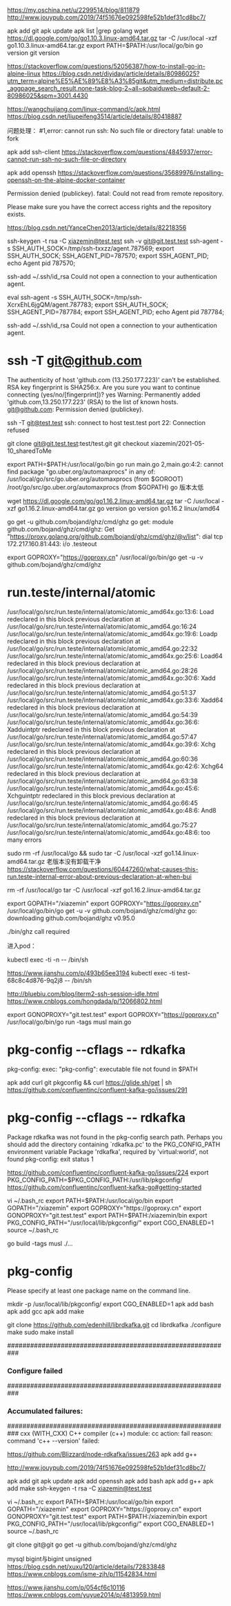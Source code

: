 https://my.oschina.net/u/2299514/blog/811879
http://www.jouypub.com/2019/74f51676e092598fe52b1def31cd8bc7/


apk add git
apk update
apk list |grep golang
wget https://dl.google.com/go/go1.10.3.linux-amd64.tar.gz
tar -C /usr/local -xzf go1.10.3.linux-amd64.tar.gz
export PATH=$PATH:/usr/local/go/bin
go version
git version

https://stackoverflow.com/questions/52056387/how-to-install-go-in-alpine-linux
https://blog.csdn.net/diyiday/article/details/80986025?utm_term=alpine%E5%AE%89%E8%A3%85git&utm_medium=distribute.pc_aggpage_search_result.none-task-blog-2~all~sobaiduweb~default-2-80986025&spm=3001.4430

https://wangchujiang.com/linux-command/c/apk.html
https://blog.csdn.net/liupeifeng3514/article/details/80418887

问题处理：
#1,error: cannot run ssh: No such file or directory
fatal: unable to fork

apk add ssh-client
https://stackoverflow.com/questions/4845937/error-cannot-run-ssh-no-such-file-or-directory

apk add openssh
https://stackoverflow.com/questions/35689976/installing-openssh-on-the-alpine-docker-container

Permission denied (publickey).
fatal: Could not read from remote repository.

Please make sure you have the correct access rights
and the repository exists.

https://blog.csdn.net/YanceChen2013/article/details/82218356

ssh-keygen -t rsa -C xiazemin@test.test
ssh -v git@git.test.test
ssh-agent -s
SSH_AUTH_SOCK=/tmp/ssh-txxzz/agent.787569; export SSH_AUTH_SOCK;
SSH_AGENT_PID=787570; export SSH_AGENT_PID;
echo Agent pid 787570;

ssh-add ~/.ssh/id_rsa
Could not open a connection to your authentication agent.

eval ssh-agent -s
SSH_AUTH_SOCK=/tmp/ssh-XcrxEhL6jgQM/agent.787783; export SSH_AUTH_SOCK;
SSH_AGENT_PID=787784; export SSH_AGENT_PID;
echo Agent pid 787784;

ssh-add ~/.ssh/id_rsa
Could not open a connection to your authentication agent.

# ssh -T git@github.com
The authenticity of host 'github.com (13.250.177.223)' can't be established.
RSA key fingerprint is SHA256:x.
Are you sure you want to continue connecting (yes/no/[fingerprint])? yes
Warning: Permanently added 'github.com,13.250.177.223' (RSA) to the list of known hosts.
git@github.com: Permission denied (publickey).

ssh -T git@test.test
ssh: connect to host test.test port 22: Connection refused

git clone git@git.test.test:test/test.git
git checkout xiazemin/2021-05-10_sharedToMe


export PATH=$PATH:/usr/local/go/bin
go run main.go 
2,main.go:4:2: cannot find package "go.uber.org/automaxprocs" in any of:
        /usr/local/go/src/go.uber.org/automaxprocs (from $GOROOT)
        /root/go/src/go.uber.org/automaxprocs (from $GOPATH)
go 版本太低

wget https://dl.google.com/go/go1.16.2.linux-amd64.tar.gz
tar -C /usr/local -xzf go1.16.2.linux-amd64.tar.gz
go version
go version go1.16.2 linux/amd64

go get -u github.com/bojand/ghz/cmd/ghz
go get: module github.com/bojand/ghz/cmd/ghz: Get "https://proxy.golang.org/github.com/bojand/ghz/cmd/ghz/@v/list": dial tcp 172.217.160.81:443: i/o .testeout

export GOPROXY="https://goproxy.cn"
/usr/local/go/bin/go get -u -v github.com/bojand/ghz/cmd/ghz


# run.teste/internal/atomic
/usr/local/go/src/run.teste/internal/atomic/atomic_amd64x.go:13:6: Load redeclared in this block
        previous declaration at /usr/local/go/src/run.teste/internal/atomic/atomic_amd64.go:16:24
/usr/local/go/src/run.teste/internal/atomic/atomic_amd64x.go:19:6: Loadp redeclared in this block
        previous declaration at /usr/local/go/src/run.teste/internal/atomic/atomic_amd64.go:22:32
/usr/local/go/src/run.teste/internal/atomic/atomic_amd64x.go:25:6: Load64 redeclared in this block
        previous declaration at /usr/local/go/src/run.teste/internal/atomic/atomic_amd64.go:28:26
/usr/local/go/src/run.teste/internal/atomic/atomic_amd64x.go:30:6: Xadd redeclared in this block
        previous declaration at /usr/local/go/src/run.teste/internal/atomic/atomic_amd64.go:51:37
/usr/local/go/src/run.teste/internal/atomic/atomic_amd64x.go:33:6: Xadd64 redeclared in this block
        previous declaration at /usr/local/go/src/run.teste/internal/atomic/atomic_amd64.go:54:39
/usr/local/go/src/run.teste/internal/atomic/atomic_amd64x.go:36:6: Xadduintptr redeclared in this block
        previous declaration at /usr/local/go/src/run.teste/internal/atomic/atomic_amd64.go:57:47
/usr/local/go/src/run.teste/internal/atomic/atomic_amd64x.go:39:6: Xchg redeclared in this block
        previous declaration at /usr/local/go/src/run.teste/internal/atomic/atomic_amd64.go:60:36
/usr/local/go/src/run.teste/internal/atomic/atomic_amd64x.go:42:6: Xchg64 redeclared in this block
        previous declaration at /usr/local/go/src/run.teste/internal/atomic/atomic_amd64.go:63:38
/usr/local/go/src/run.teste/internal/atomic/atomic_amd64x.go:45:6: Xchguintptr redeclared in this block
        previous declaration at /usr/local/go/src/run.teste/internal/atomic/atomic_amd64.go:66:45
/usr/local/go/src/run.teste/internal/atomic/atomic_amd64x.go:48:6: And8 redeclared in this block
        previous declaration at /usr/local/go/src/run.teste/internal/atomic/atomic_amd64.go:75:27
/usr/local/go/src/run.teste/internal/atomic/atomic_amd64x.go:48:6: too many errors

sudo rm -rf /usr/local/go && sudo tar -C /usr/local -xzf go1.14.linux-amd64.tar.gz
老版本没有卸载干净
https://stackoverflow.com/questions/60447260/what-causes-this-run.teste-internal-error-about-previous-declaration-at-when-bui

rm -rf /usr/local/go
tar -C /usr/local -xzf go1.16.2.linux-amd64.tar.gz 

export GOPATH="/xiazemin"
export GOPROXY="https://goproxy.cn"
/usr/local/go/bin/go get -u -v github.com/bojand/ghz/cmd/ghz
go: downloading github.com/bojand/ghz v0.95.0

./bin/ghz 
call required


进入pod：

kubectl exec -ti <your-pod-name>  -n <your-namespace>  -- /bin/sh

https://www.jianshu.com/p/493b65ee3194
kubectl exec -ti test-68c8c4d876-9q2j8 -- /bin/sh


http://bluebiu.com/blog/iterm2-ssh-session-idle.html
https://www.cnblogs.com/hongdada/p/12066802.html


export GONOPROXY="git.test.test"
export GOPROXY="https://goproxy.cn"
/usr/local/go/bin/go run -tags musl main.go
# pkg-config --cflags  -- rdkafka
pkg-config: exec: "pkg-config": executable file not found in $PATH

apk add curl git pkgconfig && curl https://glide.sh/get | sh
https://github.com/confluentinc/confluent-kafka-go/issues/291

# pkg-config --cflags  -- rdkafka
Package rdkafka was not found in the pkg-config search path.
Perhaps you should add the directory containing `rdkafka.pc'
to the PKG_CONFIG_PATH environment variable
Package 'rdkafka', required by 'virtual:world', not found
pkg-config: exit status 1


https://github.com/confluentinc/confluent-kafka-go/issues/224
export PKG_CONFIG_PATH=$PKG_CONFIG_PATH:/usr/lib/pkgconfig/
https://github.com/confluentinc/confluent-kafka-go#getting-started


vi ~/.bash_rc
export PATH=$PATH:/usr/local/go/bin
export GOPATH="/xiazemin"
export GOPROXY="https://goproxy.cn"
export GONOPROXY="git.test.test"
export PATH=$PATH:/xiazemin/bin
export PKG_CONFIG_PATH="/usr/local/lib/pkgconfig/"
export CGO_ENABLED=1
source ~/.bash_rc

go build -tags musl ./...
# pkg-config
Please specify at least one package name on the command line.


mkdir -p /usr/local/lib/pkgconfig/
export CGO_ENABLED=1
apk add bash
apk add gcc
apk add make

git clone https://github.com/edenhill/librdkafka.git
cd librdkafka
./configure
make
sudo make install


###########################################################
###                  Configure failed                   ###
###########################################################
### Accumulated failures:                               ###
###########################################################
 cxx (WITH_CXX) C++ compiler (c++)
    module: cc
    action: fail
    reason:
command 'c++ --version' failed:


https://github.com/Blizzard/node-rdkafka/issues/263
apk add g++

http://www.jouypub.com/2019/74f51676e092598fe52b1def31cd8bc7/


apk add git
apk update
apk add openssh
apk add bash
apk add g++
apk add make
ssh-keygen -t rsa -C xiazemin@test.test

vi ~/.bash_rc
export PATH=$PATH:/usr/local/go/bin
export GOPATH="/xiazemin"
export GOPROXY="https://goproxy.cn"
export GONOPROXY="git.test.test"
export PATH=$PATH:/xiazemin/bin
export PKG_CONFIG_PATH="/usr/local/lib/pkgconfig/"
export CGO_ENABLED=1
source ~/.bash_rc

git clone git@git
go get -u github.com/bojand/ghz/cmd/ghz



mysql bigint与bigint unsigned
https://blog.csdn.net/xuxu120/article/details/72833848
https://www.cnblogs.com/isme-zjh/p/11542834.html



https://www.jianshu.com/p/054cf6c10116
https://www.cnblogs.com/yuyue2014/p/4813959.html
